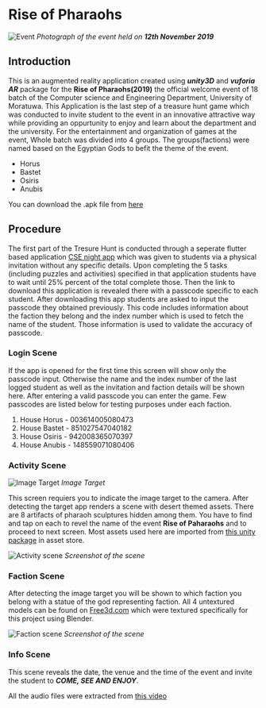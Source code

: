 # Rise of Pharaohs

![Event](https://github.com/chamikaCN/Rise_of_Pharaohs-CSEnightApp/blob/master/ReadME%20contents/event.jpg)
*Photograph of the event held on **12th November 2019***

## Introduction
This is an augmented reality application created using __*unity3D*__ and __*vuforia AR*__ package for the **Rise of Pharaohs(2019)** the official welcome event of 18 batch of the Computer science and Engineering Department, University of Moratuwa. This Application is the last step of a treasure hunt game which was conducted to invite student to the event in an innovative attractive way while providing an oppurtunity to enjoy and learn about the department and the university. For the entertainment and organization of games at the event, Whole batch was divided into 4 groups. The groups(factions) were named based on the Egyptian Gods to befit the theme of the event.
* Horus
* Bastet
* Osiris
* Anubis

You can download the .apk file from [here](https://drive.google.com/open?id=1x6vIHdCqeNkI_oby44oaPJRjyf7gmdgu)

## Procedure
The first part of the Tresure Hunt is conducted through a seperate flutter based application [CSE night app](https://github.com/kdsuneraavinash/cse-night-app) which was given to students via a physical invitation without any specific details. Upon completing the 5 tasks (including puzzles and activities) specified in that application students have to wait until 25% percent of the total complete those. Then the link to download this application is revealed there with a passcode specific to each student.
After downloading this app students are asked to input the passcode they obtained previously. This code includes information about the faction they belong and the index number which is used to fetch the name of the student. Those information is used to validate the accuracy of passcode.

### Login Scene
If the app is opened for the first time this screen will show only the passcode input. Otherwise the name and the index number of the last logged student as well as the invitation and faction details will be shown here. After entering a valid passcode you can enter the game. Few passcodes are listed below for testing purposes under each faction. 
1. House Horus - 003614005080473
1. House Bastet - 851027547040182
1. House Osiris - 942008365070397
1. House Anubis - 148559071080406

### Activity Scene

![Image Target](https://github.com/chamikaCN/Rise_of_Pharaohs-CSEnightApp/blob/master/ReadME%20contents/ImageTarget.jpg)
*Image Target*

This screen requiers you to indicate the image target to the camera. After detecting the target app renders a scene with desert themed assets. There are 8 artifacts of pharaoh sculptures hidden among them. You have to find and tap on each to revel the name of the event **Rise of Paharaohs** and to proceed to next screen.
Most assets used here are imported from [this unity package](https://assetstore.unity.com/packages/3d/environments/landscapes/desert-kits-64-sample-86482) in asset store.

![Activity scene](https://github.com/chamikaCN/Rise_of_Pharaohs-CSEnightApp/blob/master/ReadME%20contents/Screenshot_20200517-135257.png)
*Screenshot of the scene*

### Faction Scene

After detecting the image target you will be shown to which faction you belong with a statue of the god representing faction.
All 4 untextured models can be found on [Free3d.com](https://free3d.com/user/printable_models) which were textured specifically for this project using Blender.

![Faction scene](https://github.com/chamikaCN/Rise_of_Pharaohs-CSEnightApp/blob/master/ReadME%20contents/Screenshot_20200517-140109.png)
*Screenshot of the scene*

### Info Scene
This scene reveals the date, the venue and the time of the event and invite the student to ***COME, SEE AND ENJOY***.

All the audio files were extracted from [this video](https://www.youtube.com/watch?v=QD6Ow5rF-GY&t=116s)
